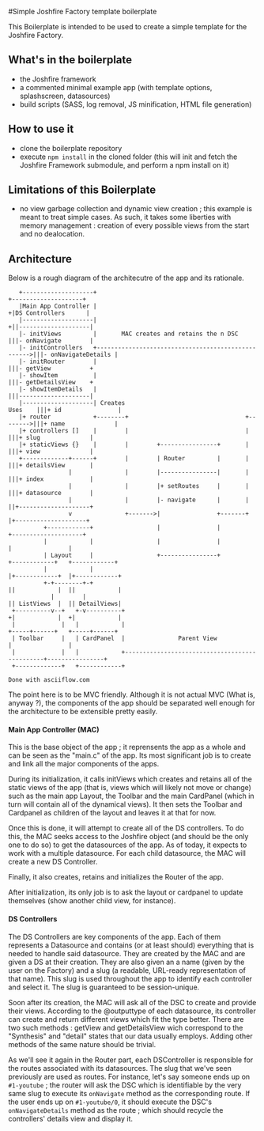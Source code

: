 #Simple Joshfire Factory template boilerplate

This Boilerplate is intended to be used to create a simple template for the Joshfire Factory.

## What's in the boilerplate

 - the Joshfire framework
 - a commented minimal example app (with template options, splashscreen, datasources)
 - build scripts (SASS, log removal, JS minification, HTML file generation)

## How to use it

 - clone the boilerplate repository
 - execute `npm install` in the cloned folder (this will init and fetch the Joshfire Framework submodule, and perform a npm install on it)

## Limitations of this Boilerplate
- no view garbage collection and dynamic view creation ; this example is meant to treat simple cases. As such, it takes some liberties with memory management : creation of every possible views from the start and no dealocation.

## Architecture

Below is a rough diagram of the architecutre of the app and its rationale.

```
   +--------------------+                                                      +--------------------+
   |Main App Controller |                                                     +|DS Controllers      |
   |--------------------|                                                    +||--------------------|
   |- initViews         |       MAC creates and retains the n DSC            |||- onNavigate        |
   |- initControllers   +--------------------------------------------------->|||- onNavigateDetails |
   |- initRouter        |                                                    |||- getView           +
   |- showItem          |                                                    |||- getDetailsView    +
   |- showItemDetails   |                                                    |||--------------------|
   |--------------------| Creates                                    Uses    |||+ id                |
   |+ router            +--------+                                 +-------->|||+ name              |
   |+ controllers []    |        |                                 |         |||+ slug              |
   |+ staticViews {}    |        |        +----------------+       |         |||+ view              |
   +-------------+------+        |        | Router         |       |         |||+ detailsView       |
                 |               |        |----------------|       |         |||+ index             |
                 |               |        |+ setRoutes     |       |         |||+ datasource        |
                 |               |        |- navigate      |       |         ||+--------------------+
                 v               +------->|                +-------+         |+--------------------+
          +------------+                  |                |                 +--------------------+
          |            |                  |                |                    |                |
          | Layout     |                  +----------------+             +------------+   +------------+
          |            |                                                 |+------------+  |+------------+
          +-+--------+-+                                                 ||            |  ||            |
            |        |                                                   || ListViews  |  || DetailViews|
 +----------v--+   +-v----------+                                        +|            |  +|            |
 |             |   |            |                                         +-----+------+   +-----+------+
 | Toolbar     |   | CardPanel  |               Parent View                     |                |
 |             |   |            +-----------------------------------------------+----------------+
 +-------------+   +------------+
```
`Done with asciiflow.com`

The point here is to be MVC friendly. Although it is not actual MVC (What is, anyway ?), the components of the app should be separated well enough for the architecture to be extensible pretty easily.

#### Main App Controller (MAC)
This is the base object of the app ; it reprensents the app as a whole and can be seen as the "main.c" of the app. Its most significant job is to create and link all the major components of the apps.

During its initialization, it calls initViews which creates and retains all of the static views of the app (that is, views which will likely not move or change) such as the main app Layout, the Toolbar and the main CardPanel (which in turn will contain all of the dynamical views). It then sets the Toolbar and Cardpanel as children of the layout and leaves it at that for now.

Once this is done, it will attempt to create all of the DS controllers. To do this, the MAC seeks access to the Joshfire object (and should be the only one to do so) to get the datasources of the app. As of today, it expects to work with a multiple datasource. For each child datasource, the MAC will create a new DS Controller.

Finally, it also creates, retains and initializes the Router of the app.

After initialization, its only job is to ask the layout or cardpanel to update themselves (show another child view, for instance).

#### DS Controllers
The DS Controllers are key components of the app. Each of them represents a Datasource and contains (or at least should) everything that is needed to handle said datasource. They are created by the MAC and are given a DS at their creation. They are also given an a name (given by the user on the Factory) and a slug (a readable, URL-ready representation of that name). This slug is used throughout the app to identify each controller and select it. The slug is guaranteed to be session-unique.

Soon after its creation, the MAC will ask all of the DSC to create and provide their views. According to the @outputtype of each datasource, its controller can create and return different views which fit the type better. There are two such methods : getView and getDetailsView wich correspond to the "Synthesis" and "detail" states that our data usually employs. Adding other methods of the same nature should be trivial.

As we'll see it again in the Router part, each DSController is responsible for the routes associated with its datasources. The slug that we've seen previously are used as routes. For instance, let's say someone ends up on `#1-youtube` ; the router will ask the DSC which is identifiable by the very same slug to execute its `onNavigate` method as the corresponding route. If the user ends up on `#1-youtube/0`, it should execute the DSC's `onNavigateDetails` method as the route ; which should recycle the controllers' details view and display it.

